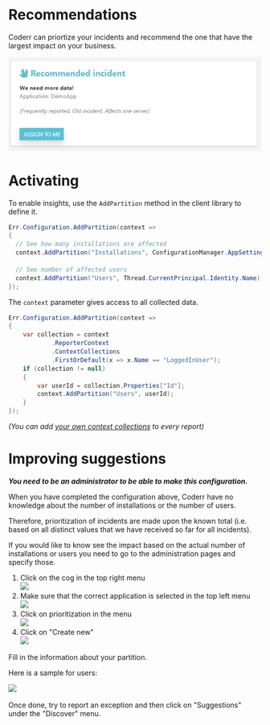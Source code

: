 Recommendations
===============

Coderr can priortize your incidents and recommend the one that have the largest impact on your business.

![](../../screens/features/recommendations/recommended_partition.png)


# Activating

To enable insights, use the `AddPartition` method in the client library to define it.

```csharp
Err.Configuration.AddPartition(context => 
{
  // See how many installations are affected
  context.AddPartition("Installations", ConfigurationManager.AppSetting["InstallationId"]);

  // See number of affected users
  context.AddPartition("Users", Thread.CurrentPrincipal.Identity.Name);
});
```

The `context` parameter gives access to all collected data.

```csharp
Err.Configuration.AddPartition(context =>
{
    var collection = context
            .ReporterContext
            .ContextCollections
            .FirstOrDefault(x => x.Name == "LoggedInUser");
    if (collection != null)
    {
        var userId = collection.Properties["Id"];
        context.AddPartition("Users", userId);
    }
});
```

_(You can add [your own context collections](../../client/extending/context-provider/) to every report)_

# Improving suggestions

***You need to be an administrator to be able to make this configuration.***

When you have completed the configuration above, Coderr have no knowledge about the number of installations or the number of users.

Therefore, prioritization of incidents are made upon the known total (i.e. based on all distinct values that we have received so far for all incidents).

If you would like to know see the impact based on the actual number of installations or users you need to go to the administration pages and specify those.

1. Click on the cog in the top right menu<br>![](configure1.png)
2. Make sure that the correct application is selected in the top left menu<br>![](configure2.png)
3. Click on prioritization in the menu<br>![](configure3.png)
4. Click on "Create new"<br> ![](configure4.png)

Fill in the information about your partition.

Here is a sample for users:

![](configure5.png)

Once done, try to report an exception and then click on "Suggestions" under the "Discover" menu.